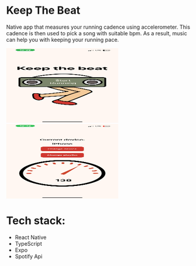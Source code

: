 # Keep The Beat
Native app that measures your running cadence using accelerometer. This cadence is then used to pick a song with suitable bpm. As a result, music can help you with keeping your running pace.

<img src="./start_screen.jpg" width="300" height="200">
<img src="./cadence_meter.jpg" width="300" height="200">

# Tech stack: 
- React Native
- TypeScript
- Expo
- Spotify Api
